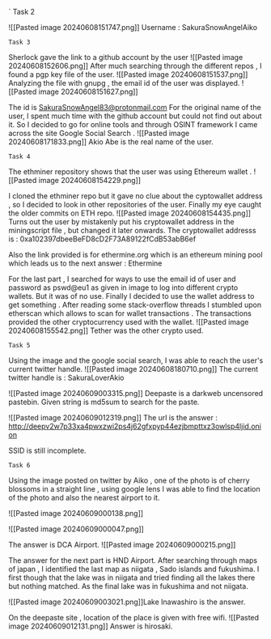 `	Task 2 

![[Pasted image 20240608151747.png]]
Username : SakuraSnowAngelAiko

	Task 3
Sherlock gave the link to a github account by the user
![[Pasted image 20240608152606.png]]
After much searching through the different repos , I found a pgp key file of the user.
![[Pasted image 20240608151537.png]]
Analyzing the file with gnupg , the email id of the user was displayed.
![[Pasted image 20240608151627.png]]

The id is SakuraSnowAngel83@protonmail.com
For the original name of the user, I spent much time with the github account but could not find out about it. So I decided to go for online tools and through OSINT framework I came across the site Google Social Search .
![[Pasted image 20240608171833.png]]
Akio Abe is the real name of the user.


	Task 4
The ethminer repository shows that the user was using Ethereum wallet .
![[Pasted image 20240608154229.png]]

I cloned the ethminer repo but it gave no clue about the cyptowallet address , so I decided to look in other repositories of the user. Finally my eye caught the older commits on ETH repo.
![[Pasted image 20240608154435.png]]
Turns out the user by mistakenly put his cryptowallet address in the miningscript file , but changed it later onwards.
The cryptowallet addresss is : 0xa102397dbeeBeFD8cD2F73A89122fCdB53abB6ef

Also the link provided is for ethermine.org which is an ethereum mining pool which leads us to the next answer : Ethermine

For the last part , I searched for ways to use the email id of user and password as pswd@eu1 as given in image to log into different crypto wallets. But it was of no use.
Finally I decided to use the wallet address to get something . After reading some stack-overflow threads I stumbled upon etherscan which allows to scan for wallet transactions .
The transactions provided the other cryptocurrency used with the wallet.
![[Pasted image 20240608155542.png]]
Tether was the other crypto used.

	Task 5

Using the image and the google social search, I was able to reach the user's current twitter handle.
![[Pasted image 20240608180710.png]]
The current twitter handle is : SakuraLoverAkio


![[Pasted image 20240609003315.png]]
Deepaste is a darkweb uncensored pastebin. Given string is md5sum to search for the paste.

![[Pasted image 20240609012319.png]]
The url is the answer : http://deepv2w7p33xa4pwxzwi2ps4j62gfxpyp44ezjbmpttxz3owlsp4ljid.onion

SSID is still incomplete.


	Task 6
Using the image posted on twitter by Aiko , one of the photo is of cherry blossoms in a straight line , using google lens I was able to find the location of the photo and also the nearest airport to it.

![[Pasted image 20240609000138.png]]

![[Pasted image 20240609000047.png]]

The answer is DCA Airport.
![[Pasted image 20240609000215.png]]

The answer for the next part is HND Airport.
After searching through maps of japan , I identified the last map as niigata , Sado islands and fukushima. I first though that the lake was in niigata and tried finding all the lakes there but nothing matched. As the final lake was in fukushima and not niigata.

![[Pasted image 20240609003021.png]]Lake Inawashiro is the answer.

On the deepaste site , location of the place is given with free wifi.
![[Pasted image 20240609012131.png]]
Answer is hirosaki.